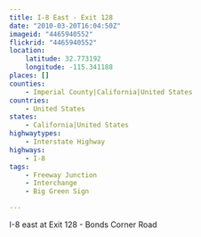```yaml
---
title: I-8 East - Exit 128
date: "2010-03-20T16:04:50Z"
imageid: "4465940552"
flickrid: "4465940552"
location:
    latitude: 32.773192
    longitude: -115.341188
places: []
counties:
    - Imperial County|California|United States
countries:
    - United States
states:
    - California|United States
highwaytypes:
    - Interstate Highway
highways:
    - I-8
tags:
    - Freeway Junction
    - Interchange
    - Big Green Sign

---
```

I-8 east at Exit 128 - Bonds Corner Road